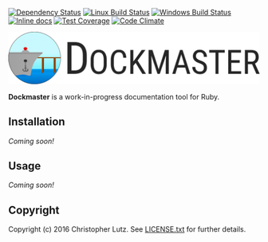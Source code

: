 [![Dependency Status](https://gemnasium.com/badges/github.com/chrisblutz/dockmaster.svg)](https://gemnasium.com/github.com/chrisblutz/dockmaster)
[![Linux Build Status](https://travis-ci.org/chrisblutz/dockmaster.svg?branch=master)](https://travis-ci.org/chrisblutz/dockmaster)
[![Windows Build Status](https://ci.appveyor.com/api/projects/status/bqeao1fw4emren1l/branch/master?svg=true)](https://ci.appveyor.com/project/chrisblutz/dockmaster/branch/master)
[![Inline docs](http://inch-ci.org/github/chrisblutz/dockmaster.svg?branch=master)](http://inch-ci.org/github/chrisblutz/dockmaster)
[![Test Coverage](https://codeclimate.com/github/chrisblutz/dockmaster/badges/coverage.svg)](https://codeclimate.com/github/chrisblutz/dockmaster/coverage)
[![Code Climate](https://codeclimate.com/github/chrisblutz/dockmaster/badges/gpa.svg)](https://codeclimate.com/github/chrisblutz/dockmaster)

![Dockmaster Logo](https://raw.githubusercontent.com/chrisblutz/dockmaster/master/logo/dockmaster-logo-horizontal.png)

**Dockmaster** is a work-in-progress documentation tool for Ruby.

## Installation

*Coming soon!*

## Usage

*Coming soon!*

## Copyright

Copyright (c) 2016 Christopher Lutz.  See [LICENSE.txt](LICENSE.txt) for further details.
